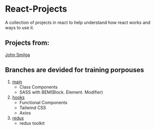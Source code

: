 # React-Projects

A collection of projects in react to help understand how react works and ways to use it.

## Projects from:
[John Smilga](https://github.com/john-smilga/react-projects)

## Branches are devided for training porpouses

1. [main](https://github.com/VictorBarretoLF/React-Projects/tree/main) 
   * Class Components
   * SASS with BEM(Block. Element. Modifier)
2. [hooks](https://github.com/VictorBarretoLF/React-Projects/tree/hooks)
   * Functional Components
   * Tailwind CSS
   * Axios
3. [redux](https://github.com/VictorBarretoLF/React-Projects/tree/redux)
   * redux toolkit